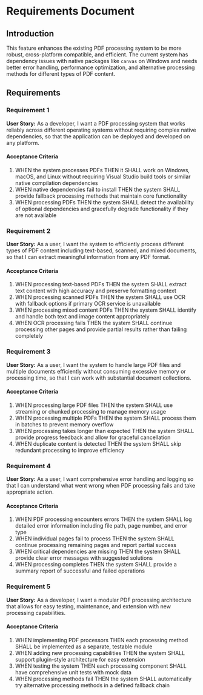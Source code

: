 # Requirements Document

## Introduction

This feature enhances the existing PDF processing system to be more robust, cross-platform compatible, and efficient. The current system has dependency issues with native packages like `canvas` on Windows and needs better error handling, performance optimization, and alternative processing methods for different types of PDF content.

## Requirements

### Requirement 1

**User Story:** As a developer, I want a PDF processing system that works reliably across different operating systems without requiring complex native dependencies, so that the application can be deployed and developed on any platform.

#### Acceptance Criteria

1. WHEN the system processes PDFs THEN it SHALL work on Windows, macOS, and Linux without requiring Visual Studio build tools or similar native compilation dependencies
2. WHEN native dependencies fail to install THEN the system SHALL provide fallback processing methods that maintain core functionality
3. WHEN processing PDFs THEN the system SHALL detect the availability of optional dependencies and gracefully degrade functionality if they are not available

### Requirement 2

**User Story:** As a user, I want the system to efficiently process different types of PDF content including text-based, scanned, and mixed documents, so that I can extract meaningful information from any PDF format.

#### Acceptance Criteria

1. WHEN processing text-based PDFs THEN the system SHALL extract text content with high accuracy and preserve formatting context
2. WHEN processing scanned PDFs THEN the system SHALL use OCR with fallback options if primary OCR service is unavailable
3. WHEN processing mixed content PDFs THEN the system SHALL identify and handle both text and image content appropriately
4. WHEN OCR processing fails THEN the system SHALL continue processing other pages and provide partial results rather than failing completely

### Requirement 3

**User Story:** As a user, I want the system to handle large PDF files and multiple documents efficiently without consuming excessive memory or processing time, so that I can work with substantial document collections.

#### Acceptance Criteria

1. WHEN processing large PDF files THEN the system SHALL use streaming or chunked processing to manage memory usage
2. WHEN processing multiple PDFs THEN the system SHALL process them in batches to prevent memory overflow
3. WHEN processing takes longer than expected THEN the system SHALL provide progress feedback and allow for graceful cancellation
4. WHEN duplicate content is detected THEN the system SHALL skip redundant processing to improve efficiency

### Requirement 4

**User Story:** As a user, I want comprehensive error handling and logging so that I can understand what went wrong when PDF processing fails and take appropriate action.

#### Acceptance Criteria

1. WHEN PDF processing encounters errors THEN the system SHALL log detailed error information including file path, page number, and error type
2. WHEN individual pages fail to process THEN the system SHALL continue processing remaining pages and report partial success
3. WHEN critical dependencies are missing THEN the system SHALL provide clear error messages with suggested solutions
4. WHEN processing completes THEN the system SHALL provide a summary report of successful and failed operations

### Requirement 5

**User Story:** As a developer, I want a modular PDF processing architecture that allows for easy testing, maintenance, and extension with new processing capabilities.

#### Acceptance Criteria

1. WHEN implementing PDF processors THEN each processing method SHALL be implemented as a separate, testable module
2. WHEN adding new processing capabilities THEN the system SHALL support plugin-style architecture for easy extension
3. WHEN testing the system THEN each processing component SHALL have comprehensive unit tests with mock data
4. WHEN processing methods fail THEN the system SHALL automatically try alternative processing methods in a defined fallback chain